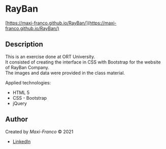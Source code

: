 # RayBan
[https://maxi-franco.github.io/RayBan/](https://maxi-franco.github.io/RayBan/)

## Description
This is an exercise done at ORT University.<br>
It consisted of creating the interface in CSS with Bootstrap for the website of RayBan Company.<br>
The images and data were provided in the class material.

Applied technologies:
- HTML 5
- CSS - Bootstrap
- jQuery

## Author
Created by _Maxi-Franco_ &copy; 2021<br>
* [LinkedIn](https://www.linkedin.com/in/maxi-franco/)